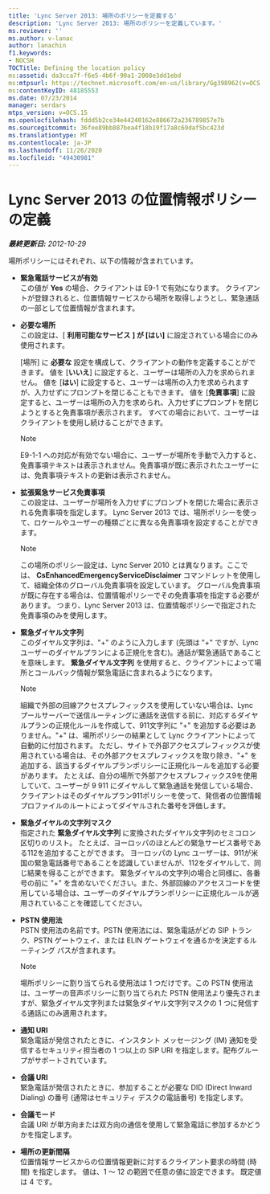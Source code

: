 ```yaml
---
title: 'Lync Server 2013: 場所のポリシーを定義する'
description: 'Lync Server 2013: 場所のポリシーを定義しています。'
ms.reviewer: ''
ms.author: v-lanac
author: lanachin
f1.keywords:
- NOCSH
TOCTitle: Defining the location policy
ms:assetid: da3cca7f-f6e5-4b6f-90a1-2008e3dd1ebd
ms:mtpsurl: https://technet.microsoft.com/en-us/library/Gg398962(v=OCS.15)
ms:contentKeyID: 48185553
ms.date: 07/23/2014
manager: serdars
mtps_version: v=OCS.15
ms.openlocfilehash: fddd5b2ce34e44240162e886672a236789857e7b
ms.sourcegitcommit: 36fee89bb887bea4f18b19f17a8c69daf5bc423d
ms.translationtype: MT
ms.contentlocale: ja-JP
ms.lasthandoff: 11/26/2020
ms.locfileid: "49430981"
---
```

# <a name="defining-the-location-policy-for-lync-server-2013"></a>Lync Server 2013 の位置情報ポリシーの定義

<div data-xmlns="http://www.w3.org/1999/xhtml">

<div class="topic" data-xmlns="http://www.w3.org/1999/xhtml" data-msxsl="urn:schemas-microsoft-com:xslt" data-cs="https://msdn.microsoft.com/">

<div data-asp="https://msdn2.microsoft.com/asp">



</div>

<div id="mainSection">

<div id="mainBody">

<span> </span>

_**最終更新日:** 2012-10-29_

場所ポリシーにはそれぞれ、以下の情報が含まれています。

  - **緊急電話サービスが有効**  
    この値が **Yes** の場合、クライアントは E9-1 で有効になります。 クライアントが登録されると、位置情報サービスから場所を取得しようとし、緊急通話の一部として位置情報が含まれます。

<!-- end list -->

  - **必要な場所**  
    この設定は、[ **利用可能なサービス** **] が [はい]** に設定されている場合にのみ使用されます。
    
    [場所] に **必要な** 設定を構成して、クライアントの動作を定義することができます。 値を [**いいえ**] に設定すると、ユーザーは場所の入力を求められません。 値を [**はい**] に設定すると、ユーザーは場所の入力を求められますが、入力せずにプロンプトを閉じることもできます。 値を [**免責事項**] に設定すると、ユーザーは場所の入力を求められ、入力せずにプロンプトを閉じようとすると免責事項が表示されます。 すべての場合において、ユーザーはクライアントを使用し続けることができます。
    
    <div>
    

    > [!NOTE]  
    > E9-1-1 への対応が有効でない場合に、ユーザーが場所を手動で入力すると、免責事項テキストは表示されません。免責事項が既に表示されたユーザーには、免責事項テキストの更新は表示されません。

    
    </div>

<!-- end list -->

  - **拡張緊急サービス免責事項**  
    この設定は、ユーザーが場所を入力せずにプロンプトを閉じた場合に表示される免責事項を指定します。 Lync Server 2013 では、場所ポリシーを使って、ロケールやユーザーの種類ごとに異なる免責事項を設定することができます。
    
    <div>
    

    > [!NOTE]  
    > この場所のポリシー設定は、Lync Server 2010 とは異なります。ここでは、 <STRONG>CsEnhancedEmergencyServiceDisclaimer</STRONG> コマンドレットを使用して、組織全体のグローバル免責事項を設定しています。 グローバル免責事項が既に存在する場合は、位置情報ポリシーでその免責事項を指定する必要があります。 つまり、Lync Server 2013 は、位置情報ポリシーで指定された免責事項のみを使用します。

    
    </div>

<!-- end list -->

  - **緊急ダイヤル文字列**  
    このダイヤル文字列は、"+" のように入力します (先頭は "+" ですが、Lync ユーザーのダイヤルプランによる正規化を含む)。通話が緊急通話であることを意味します。 **緊急ダイヤル文字列** を使用すると、クライアントによって場所とコールバック情報が緊急電話に含まれるようになります。
    
    <div>
    

    > [!NOTE]  
    > 組織で外部の回線アクセスプレフィックスを使用していない場合は、Lync プールサーバーで送信ルーティングに通話を送信する前に、対応するダイヤルプランの正規化ルールを作成して、911文字列に "+" を追加する必要はありません。"+" は、場所ポリシーの結果として Lync クライアントによって自動的に付加されます。 ただし、サイトで外部アクセスプレフィックスが使用されている場合は、その外部アクセスプレフィックスを取り除き、"+" を追加する、該当するダイヤルプランポリシーに正規化ルールを追加する必要があります。 たとえば、自分の場所で外部アクセスプレフィックス9を使用していて、ユーザーが 9 911 にダイヤルして緊急通話を発信している場合、 &nbsp; クライアントはそのダイヤルプラン911ポリシーを使って、発信者の位置情報プロファイルのルートによってダイヤルされた番号を評価します。

    
    </div>

<!-- end list -->

  - **緊急ダイヤルの文字列マスク**  
    指定された **緊急ダイヤル文字列** に変換されたダイヤル文字列のセミコロン区切りのリスト。 たとえば、ヨーロッパのほとんどの緊急サービス番号である112を追加することができます。 ヨーロッパの Lync ユーザーは、911が米国の緊急電話番号であることを認識していませんが、112をダイヤルして、同じ結果を得ることができます。 緊急ダイヤルの文字列の場合と同様に、各番号の前に "+" を含めないでください。また、外部回線のアクセスコードを使用している場合は、ユーザーのダイヤルプランポリシーに正規化ルールが適用されていることを確認してください。

<!-- end list -->

  - **PSTN 使用法**  
    PSTN 使用法の名前です。PSTN 使用法には、緊急電話がどの SIP トランク、PSTN ゲートウェイ、または ELIN ゲートウェイを通るかを決定するルーティング パスが含まれます。
    
    <div>
    

    > [!NOTE]  
    > 場所ポリシーに割り当てられる使用法は 1 つだけです。この PSTN 使用法は、ユーザーの音声ポリシーに割り当てられた PSTN 使用法より優先されますが、緊急ダイヤル文字列または緊急ダイヤル文字列マスクの 1 つに発信する通話にのみ適用されます。

    
    </div>

<!-- end list -->

  - **通知 URI**  
    緊急電話が発信されたときに、インスタント メッセージング (IM) 通知を受信するセキュリティ担当者の 1 つ以上の SIP URI を指定します。配布グループがサポートされています。

<!-- end list -->

  - **会議 URI**  
    緊急電話が発信されたときに、参加することが必要な DID (Direct Inward Dialing) の番号 (通常はセキュリティ デスクの電話番号) を指定します。

<!-- end list -->

  - **会議モード**  
    会議 URI が単方向または双方向の通信を使用して緊急電話に参加するかどうかを指定します。

<!-- end list -->

  - **場所の更新間隔**  
    位置情報サービスからの位置情報更新に対するクライアント要求の時間 (時間) を指定します。 値は、1 ～ 12 の範囲で任意の値に設定できます。 既定値は 4 です。

</div>

<span> </span>

</div>

</div>

</div>


